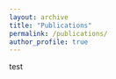```yaml
---
layout: archive
title: "Publications"
permalink: /publications/
author_profile: true
---
```


test


